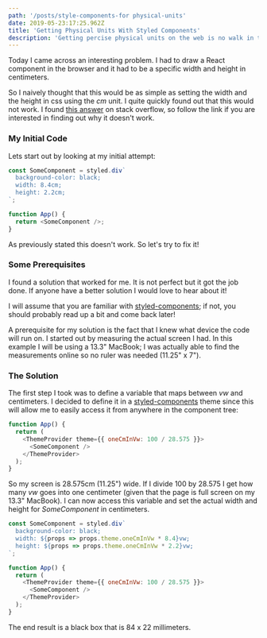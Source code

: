 ```yaml
---
path: '/posts/style-components-for physical-units'
date: 2019-05-23:17:25.962Z
title: 'Getting Physical Units With Styled Components'
description: 'Getting percise physical units on the web is no walk in the park but given the right conditions is it possible.'
---
```


Today I came across an interesting problem. I had to draw a React component in the browser and it had to be a specific width and height in centimeters.

So I naively thought that this would be as simple as setting the width and the height in css using the _cm_ unit. I quite quickly found out that this would not work. I found [this answer](https://stackoverflow.com/questions/18483955/web-and-physical-units) on stack overflow, so follow the link if you are interested in finding out why it doesn't work.

### My Initial Code

Lets start out by looking at my initial attempt:

```javascript
const SomeComponent = styled.div`
  background-color: black;
  width: 8.4cm;
  height: 2.2cm;
`;

function App() {
  return <SomeComponent />;
}
```

As previously stated this doesn't work. So let's try to fix it!

### Some Prerequisites

I found a solution that worked for me. It is not perfect but it got the job done. If anyone have a better solution I would love to hear about it!

I will assume that you are familiar with [styled-components](https://www.styled-components.com); if not, you should probably read up a bit and come back later!

A prerequisite for my solution is the fact that I knew what device the code will run on. I started out by measuring the actual screen I had. In this example I will be using a 13.3" MacBook; I was actually able to find the measurements online so no ruler was needed (11.25" x 7").

### The Solution

The first step I took was to define a variable that maps between _vw_ and centimeters. I decided to define it in a [styled-components](https://www.styled-components.com) theme since this will allow me to easily access it from anywhere in the component tree:

```javascript
function App() {
  return (
    <ThemeProvider theme={{ oneCmInVw: 100 / 28.575 }}>
      <SomeComponent />
    </ThemeProvider>
  );
}
```

So my screen is 28.575cm (11.25") wide. If I divide 100 by 28.575 I get how many _vw_ goes into one centimeter (given that the page is full screen on my 13.3" MacBook). I can now access this variable and set the actual width and height for _SomeComponent_ in centimeters.

```javascript
const SomeComponent = styled.div`
  background-color: black;
  width: ${props => props.theme.oneCmInVw * 8.4}vw;
  height: ${props => props.theme.oneCmInVw * 2.2}vw;
`;

function App() {
  return (
    <ThemeProvider theme={{ oneCmInVw: 100 / 28.575 }}>
      <SomeComponent />
    </ThemeProvider>
  );
}
```

The end result is a black box that is 84 x 22 millimeters.

